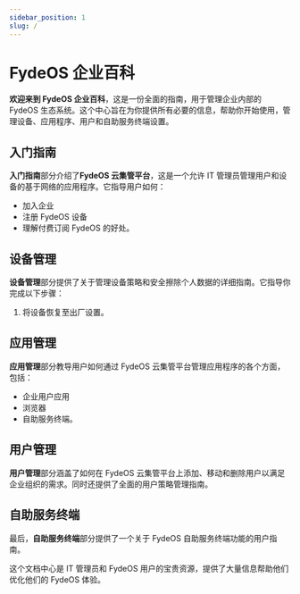 ```yaml
---
sidebar_position: 1
slug: /
---
```

# FydeOS 企业百科

**欢迎来到 FydeOS 企业百科**，这是一份全面的指南，用于管理企业内部的 FydeOS 生态系统。这个中心旨在为你提供所有必要的信息，帮助你开始使用，管理设备、应用程序、用户和自助服务终端设置。

## 入门指南

**入门指南**部分介绍了**FydeOS 云集管平台**，这是一个允许 IT 管理员管理用户和设备的基于网络的应用程序。它指导用户如何：
- 加入企业
- 注册 FydeOS 设备
- 理解付费订阅 FydeOS 的好处。

## 设备管理

**设备管理**部分提供了关于管理设备策略和安全擦除个人数据的详细指南。它指导你完成以下步骤：
1. 将设备恢复至出厂设置。

## 应用管理

**应用管理**部分教导用户如何通过 FydeOS 云集管平台管理应用程序的各个方面，包括：
- 企业用户应用
- 浏览器
- 自助服务终端。

## 用户管理

**用户管理**部分涵盖了如何在 FydeOS 云集管平台上添加、移动和删除用户以满足企业组织的需求。同时还提供了全面的用户策略管理指南。

## 自助服务终端

最后，**自助服务终端**部分提供了一个关于 FydeOS 自助服务终端功能的用户指南。

这个文档中心是 IT 管理员和 FydeOS 用户的宝贵资源，提供了大量信息帮助他们优化他们的 FydeOS 体验。
